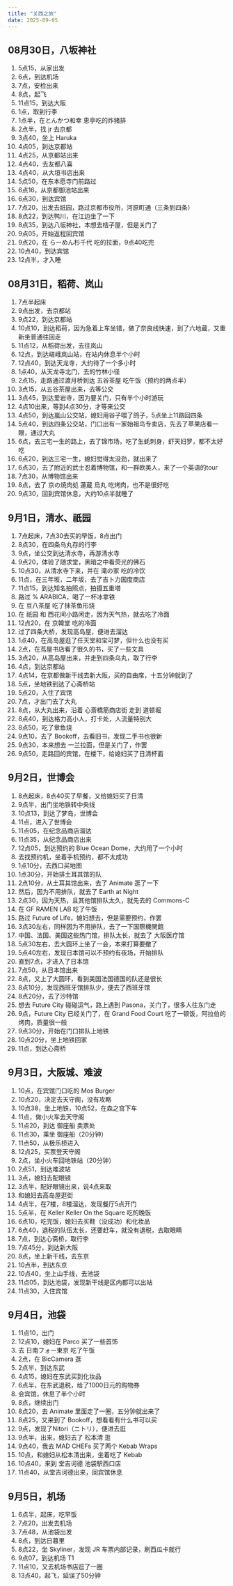 ```yaml
---
title: "关西之旅"
date: 2025-09-05
---
```


## 08月30日，八坂神社

1. 5点15，从家出发
1. 6点，到达机场
1. 7点，安检出来
1. 8点，起飞
1. 11点15，到达大阪
1. 1点，取到行李
1. 1点半，在とんかつ和幸 恵亭吃的炸猪排
1. 2点半，找 jr 去京都
1. 3点40，坐上 Haruka
1. 4点05，到达京都站
1. 4点25，从京都站出来
1. 4点40，去友都八喜
1. 4点40，从大垣书店出来
1. 5点50，在东本愿寺门前路过
1. 6点16，从京都御池站出来
1. 6点30，到达宾馆
1. 7点20，出发去祇园，路过京都市役所，河原町通（三条到四条）
1. 8点22，到达鸭川，在江边坐了一下
1. 8点35，到达八坂神社，本想去桔子屋，但是关门了
1. 9点05，开始返程回宾馆
1. 9点20，在 らーめん杉千代 吃的拉面，9点40吃完
1. 10点40，到达宾馆
1. 12点半，才入睡

## 08月31日，稻荷、岚山

1. 7点半起床
1. 9点出发，去京都站
1. 9点22，到达京都站
1. 10点10，到达稻荷，因为急着上车坐错，做了奈良线快速，到了六地蔵，又重新坐普通往回走
1. 11点12，从稻荷出发，去往岚山
1. 12点，到达嵯峨岚山站，在站内休息半个小时
1. 12点40，到达天龙寺，大约待了一个多小时
1. 1点40，从天龙寺北门，去的竹林小径
1. 2点15，走路通过渡月桥到达 五谷茶屋 吃午饭（预约的两点半）
1. 3点15，从五谷茶屋出来，去等公交
1. 3点45，到达爱岩寺，因为要关门，只有半个小时游玩
1. 4点10出来，等到4点30分，才等来公交
1. 4点50，到达嵐山公交站，媳妇用谷子喂了鸽子，5点坐上11路回四条
1. 5点40，到达四条公交站，门口出有一家始祖鸟专卖店，先去了苹果店看一眼，通过大丸
1. 6点，去三宅一生的路上，去了锦市场，吃了生蚝刺身，虾天妇罗，都不太好吃
1. 6点20，到达三宅一生，媳妇觉得太没劲，就出来了
1. 6点30，去了附近的武士忍着博物馆，和一群欧美人，来了一个英语的tour
1. 7点30，从博物馆出来
1. 8点，去了 京の焼肉処 蓮蔵 烏丸 吃烤肉，也不是很好吃
1. 9点30，回到宾馆休息，大约10点半就睡了

## 9月1日，清水、祇园

1. 7点起床，7点30去买的早饭，8点出门
1. 8点30，在四条乌丸存的行李
1. 9点，坐公交到达清水寺，再游清水寺
1. 9点20，体验了随求堂，黑暗之中看荧光的佛石
1. 10点30，从清水寺下来，并在 滝の家 吃的冷饮
1. 11点，在三年坂，二年坂，去了吉卜力国度商店
1. 11点15，到达知名拍照点，拍摄五重塔
1. 路过 % ARABICA，喝了一杯冰拿铁
1. 在 豆八茶屋 吃了抹茶鱼形烧
1. 在 祇园 和 西花间小路闲走，因为天气热，就去吃了冷面
1. 12点20，在 京韓堂 吃的冷面
1. 过了四条大桥，发现高岛屋，便进去溜达
1. 1点40，在高岛屋逛了任天堂和宝可梦，但什么也没有买
1. 2点，在茑屋书店看了很久的书，买了一些文具
1. 3点20，从高岛屋出来，并走到四条乌丸，取了行李
1. 4点，到达京都站
1. 4点14，在京都做新干线去新大阪，买的自由席，十五分钟就到了
1. 5点，坐地铁到达了心斋桥站
1. 5点20，入住了宾馆
1. 7点，才出门去了大丸
1. 8点，从大丸出来，沿着 心斎橋筋商店街 走到 道顿堀
1. 8点40，到达格力高小人，打卡处，人流量特别大
1. 8点50，吃了章鱼烧
1. 9点10，去了 Bookoff，去看旧书，发现二手书也很新
1. 9点30，本来想去 一兰拉面，但是关门了，作罢
1. 9点50，走路回的宾馆，在楼下，给媳妇买了日清杯面

## 9月2日，世博会

1. 8点起床，8点40买了早餐，又给媳妇买了日清
1. 9点半，出门坐地铁转中央线
1. 10点13，到达了梦岛，世博会
1. 11点，进入了世博会
1. 11点05，在纪念品商店溜达
1. 11点35，从纪念品商店出来
1. 12点05，到达预约的 Blue Ocean Dome，大约用了一个小时
1. 去找预约机，坐着手机预约，都不太成功
1. 1点10分，去西口买地图
1. 1点30分，开始排土耳其馆的队
1. 2点10分，从土耳其馆出来，去了 Animate 逛了一下
1. 然后，因为不用排队，就去了 Earth at Night
1. 2点30，因为天热，且其他馆排队太久，就先去的 Commons-C
1. 在 GF RAMEN LAB 吃了午饭
1. 路过 Future of Life，媳妇想去，但是需要预约，作罢
1. 3点30左右，同样因为不用排队，去了一下国際機関館
1. 中国、法国、美国这些热门馆，排队太长，就去了 大阪医疗馆
1. 5点30左右，去大圆环上坐了一会，本来打算要撤了
1. 5点40左右，发现日本馆可以不预约有夜场，开始排队
1. 直到7点，才进入了日本馆
1. 7点50，从日本馆出来
1. 8点，又上了大圆环，看到美国法国德国的队还是很长
1. 8点10分，发现西班牙馆排队少，便去了西班牙馆
1. 8点20分，去了沙特馆
1. 想去 Future City 碰碰运气，路上遇到 Pasona，关门了，很多人往东门走
1. 9点，Future City 已经关门了，在 Grand Food Court 吃了一顿饭，阿拉伯的烤肉，质量很一般
1. 9点30分，开始在门口排队上地铁
1. 10点20分，坐上地铁回家
1. 11点，到达心斋桥

## 9月3日，大阪城、难波

1. 10点，在宾馆门口吃的 Mos Burger
1. 10点20，决定去天守阁，没有攻略
1. 10点38，坐上地铁，10点52，在森之宫下车
1. 11点，做小火车去天守阁
1. 11点20，到达 御座船 卖票处
1. 11点30，乘坐 御座船（20分钟）
1. 11点50，从极乐桥进入
1. 12点25，买票登天守阁
1. 2点，坐小火车回地铁站（20分钟）
1. 2点51，到达难波站
1. 3点，媳妇去配眼镜
1. 3点半，配好眼镜出来，说4点来取
1. 和媳妇去高岛屋逛街
1. 4点半，在7楼，8楼溜达，发现餐厅5点开门
1. 5点半，在 Keller Keller On the Square 吃的晚饭
1. 6点10，吃完饭，媳妇去买鞋（没成功）和化妆品
1. 6点40，退税的队伍太长，还要赶车，就没有退税，去取眼睛
1. 7点，到达心斋桥，取行李
1. 7点45分，到达新大阪
1. 8点，坐上新干线，去东京
1. 10点半，到达东京
1. 10点40，坐上山手线，去池袋
1. 11点05，到达池袋，发现新干线是区内都可以出站
1. 11点30，入住宾馆

## 9月4日，池袋

1. 11点10，出门
1. 12点10，媳妇在 Parco 买了一些首饰
1. 去 日南フォー東京 吃了午饭
1. 2点，在 BicCamera 逛
1. 2点半，到达东武
1. 4点15，媳妇在东武买到化妆品
1. 6点半，在东武退税，给了1000日元的购物券
1. 会宾馆，休息了半个小时
1. 8点，继续出门
1. 8点20，去 Animate 里面走了一圈，五分钟就出来了
1. 8点25，又来到了 Bookoff，想看看有什么书可以买
1. 9点，发现了Nitori（ニトリ），便进去逛
1. 9点半，出来，媳妇去了 松本清 逛
1. 9点40，我去 MAD CHEFs 买了两个 Kebab Wraps
1. 10点，和媳妇从松本清出来，坐着吃了 Kebab
1. 10点40，来到 堂吉诃德 池袋駅西口店
1. 11点40，从堂吉诃德出来，回宾馆休息

## 9月5日，机场

1. 6点半，起床，吃早饭
1. 7点20，出发去机场
1. 7点48，从池袋出发
1. 8点，到达日暮里
1. 8点22，坐 Skyliner，发现 JR 车票内部记录，刷西瓜卡就行
1. 9点07，到达机场 T1
1. 11点10，又去机场书店逛了一圈
1. 13点40，起飞，延误了50分钟
